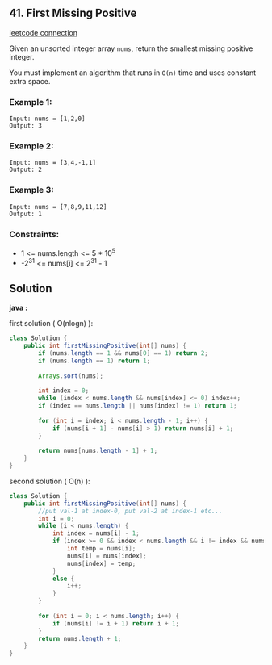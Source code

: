 ## 41. First Missing Positive

[leetcode connection](https://leetcode.com/problems/first-missing-positive/)

Given an unsorted integer array `nums`, return the smallest missing positive integer.

You must implement an algorithm that runs in `O(n)` time and uses constant extra space.

### Example 1:
```
Input: nums = [1,2,0]
Output: 3
```

### Example 2:
```
Input: nums = [3,4,-1,1]
Output: 2
```

### Example 3:
```
Input: nums = [7,8,9,11,12]
Output: 1
```

### Constraints:

* 1 <= nums.length <= 5 * 10<sup>5</sup>
* -2<sup>31</sup> <= nums[i] <= 2<sup>31</sup> - 1

## Solution

**java :**

first solution ( O(nlogn) ):
```java
class Solution {
    public int firstMissingPositive(int[] nums) {
        if (nums.length == 1 && nums[0] == 1) return 2;
        if (nums.length == 1) return 1;
        
        Arrays.sort(nums);
        
        int index = 0;
        while (index < nums.length && nums[index] <= 0) index++;
        if (index == nums.length || nums[index] != 1) return 1;
        
        for (int i = index; i < nums.length - 1; i++) {
            if (nums[i + 1] - nums[i] > 1) return nums[i] + 1;
        }
        
        return nums[nums.length - 1] + 1;
    }
}
```

second solution ( O(n) ):
```java
class Solution {
    public int firstMissingPositive(int[] nums) {
        //put val-1 at index-0, put val-2 at index-1 etc...
        int i = 0;
        while (i < nums.length) {
            int index = nums[i] - 1;
            if (index >= 0 && index < nums.length && i != index && nums[i] != nums[index]) {
                int temp = nums[i];
                nums[i] = nums[index];
                nums[index] = temp;
            }
            else {
                i++;
            }
        }
        
        for (int i = 0; i < nums.length; i++) {
            if (nums[i] != i + 1) return i + 1;
        }
        return nums.length + 1;
    }
}
```
